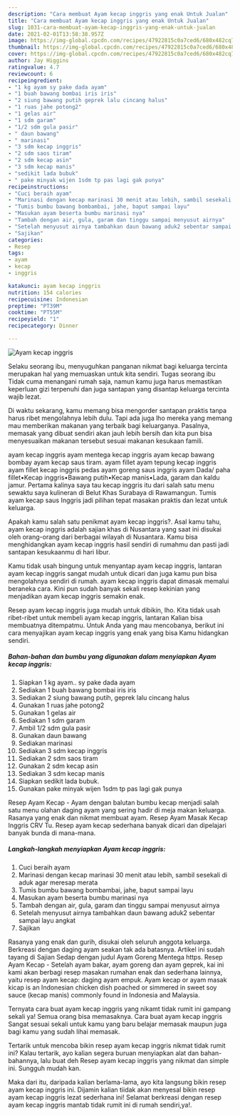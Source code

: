 ```yaml
---
description: "Cara membuat Ayam kecap inggris yang enak Untuk Jualan"
title: "Cara membuat Ayam kecap inggris yang enak Untuk Jualan"
slug: 1031-cara-membuat-ayam-kecap-inggris-yang-enak-untuk-jualan
date: 2021-02-01T13:58:38.957Z
image: https://img-global.cpcdn.com/recipes/47922815c0a7ced6/680x482cq70/ayam-kecap-inggris-foto-resep-utama.jpg
thumbnail: https://img-global.cpcdn.com/recipes/47922815c0a7ced6/680x482cq70/ayam-kecap-inggris-foto-resep-utama.jpg
cover: https://img-global.cpcdn.com/recipes/47922815c0a7ced6/680x482cq70/ayam-kecap-inggris-foto-resep-utama.jpg
author: Jay Higgins
ratingvalue: 4.7
reviewcount: 6
recipeingredient:
- "1 kg ayam sy pake dada ayam"
- "1 buah bawang bombai iris iris"
- "2 siung bawang putih geprek lalu cincang halus"
- "1 ruas jahe potong2"
- "1 gelas air"
- "1 sdm garam"
- "1/2 sdm gula pasir"
- " daun bawang"
- " marinasi"
- "3 sdm kecap inggris"
- "2 sdm saos tiram"
- "2 sdm kecap asin"
- "3 sdm kecap manis"
- "sedikit lada bubuk"
- " pake minyak wijen 1sdm tp pas lagi gak punya"
recipeinstructions:
- "Cuci beraih ayam"
- "Marinasi dengan kecap marinasi 30 menit atau lebih, sambil sesekali di aduk agar meresap merata"
- "Tumis bumbu bawang bombambai, jahe, baput sampai layu"
- "Masukan ayam beserta bumbu marinasi nya"
- "Tambah dengan air, gula, garam dan tinggu sampai menyusut airnya"
- "Setelah menyusut airnya tambahkan daun bawang aduk2 sebentar sampai layu angkat"
- "Sajikan"
categories:
- Resep
tags:
- ayam
- kecap
- inggris

katakunci: ayam kecap inggris 
nutrition: 154 calories
recipecuisine: Indonesian
preptime: "PT39M"
cooktime: "PT55M"
recipeyield: "1"
recipecategory: Dinner

---
```



![Ayam kecap inggris](https://img-global.cpcdn.com/recipes/47922815c0a7ced6/680x482cq70/ayam-kecap-inggris-foto-resep-utama.jpg)

Selaku seorang ibu, menyuguhkan panganan nikmat bagi keluarga tercinta merupakan hal yang memuaskan untuk kita sendiri. Tugas seorang ibu Tidak cuma menangani rumah saja, namun kamu juga harus memastikan keperluan gizi terpenuhi dan juga santapan yang disantap keluarga tercinta wajib lezat.

Di waktu  sekarang, kamu memang bisa mengorder santapan praktis tanpa harus ribet mengolahnya lebih dulu. Tapi ada juga lho mereka yang memang mau memberikan makanan yang terbaik bagi keluarganya. Pasalnya, memasak yang dibuat sendiri akan jauh lebih bersih dan kita pun bisa menyesuaikan makanan tersebut sesuai makanan kesukaan famili. 

ayam kecap inggris ayam mentega kecap inggris ayam kecap bawang bombay ayam kecap saus tiram. ayam fillet ayam tepung kecap inggris ayam fillet kecap inggris pedas ayam goreng saus inggris ayam Dada/ paha fillet•Kecap inggris•Bawang putih•Kecap manis•Lada, garam dan kaldu jamur. Pertama kalinya saya tau kecap inggris itu dari salah satu menu sewaktu saya kulineran di Belut Khas Surabaya di Rawamangun. Tumis ayam kecap saus Inggris jadi pilihan tepat masakan praktis dan lezat untuk keluarga.

Apakah kamu salah satu penikmat ayam kecap inggris?. Asal kamu tahu, ayam kecap inggris adalah sajian khas di Nusantara yang saat ini disukai oleh orang-orang dari berbagai wilayah di Nusantara. Kamu bisa menghidangkan ayam kecap inggris hasil sendiri di rumahmu dan pasti jadi santapan kesukaanmu di hari libur.

Kamu tidak usah bingung untuk menyantap ayam kecap inggris, lantaran ayam kecap inggris sangat mudah untuk dicari dan juga kamu pun bisa mengolahnya sendiri di rumah. ayam kecap inggris dapat dimasak memalui beraneka cara. Kini pun sudah banyak sekali resep kekinian yang menjadikan ayam kecap inggris semakin enak.

Resep ayam kecap inggris juga mudah untuk dibikin, lho. Kita tidak usah ribet-ribet untuk membeli ayam kecap inggris, lantaran Kalian bisa membuatnya ditempatmu. Untuk Anda yang mau mencobanya, berikut ini cara menyajikan ayam kecap inggris yang enak yang bisa Kamu hidangkan sendiri.

<!--inarticleads1-->

##### Bahan-bahan dan bumbu yang digunakan dalam menyiapkan Ayam kecap inggris:

1. Siapkan 1 kg ayam.. sy pake dada ayam
1. Sediakan 1 buah bawang bombai iris iris
1. Sediakan 2 siung bawang putih, geprek lalu cincang halus
1. Gunakan 1 ruas jahe potong2
1. Gunakan 1 gelas air
1. Sediakan 1 sdm garam
1. Ambil 1/2 sdm gula pasir
1. Gunakan  daun bawang
1. Sediakan  marinasi
1. Sediakan 3 sdm kecap inggris
1. Sediakan 2 sdm saos tiram
1. Gunakan 2 sdm kecap asin
1. Sediakan 3 sdm kecap manis
1. Siapkan sedikit lada bubuk.
1. Gunakan  pake minyak wijen 1sdm tp pas lagi gak punya


Resep Ayam Kecap - Ayam dengan balutan bumbu kecap menjadi salah satu menu olahan daging ayam yang sering hadir di meja makan keluarga. Rasanya yang enak dan nikmat membuat ayam. Resep Ayam Masak Kecap Inggris CRV Tu. Resep ayam kecap sederhana banyak dicari dan dipelajari banyak bunda di mana-mana. 

<!--inarticleads2-->

##### Langkah-langkah menyiapkan Ayam kecap inggris:

1. Cuci beraih ayam
1. Marinasi dengan kecap marinasi 30 menit atau lebih, sambil sesekali di aduk agar meresap merata
1. Tumis bumbu bawang bombambai, jahe, baput sampai layu
1. Masukan ayam beserta bumbu marinasi nya
1. Tambah dengan air, gula, garam dan tinggu sampai menyusut airnya
1. Setelah menyusut airnya tambahkan daun bawang aduk2 sebentar sampai layu angkat
1. Sajikan


Rasanya yang enak dan gurih, disukai oleh seluruh anggota keluarga. Berkreasi dengan daging ayam seakan tak ada batasnya. Artikel ini sudah tayang di Sajian Sedap dengan judul Ayam Goreng Mentega https. Resep Ayam Kecap - Setelah ayam bakar, ayam goreng dan ayam geprek, kai ini kami akan berbagi resep masakan rumahan enak dan sederhana lainnya, yaitu resep ayam kecap: daging ayam empuk. Ayam kecap or ayam masak kicap is an Indonesian chicken dish poached or simmered in sweet soy sauce (kecap manis) commonly found in Indonesia and Malaysia. 

Ternyata cara buat ayam kecap inggris yang nikamt tidak rumit ini gampang sekali ya! Semua orang bisa memasaknya. Cara buat ayam kecap inggris Sangat sesuai sekali untuk kamu yang baru belajar memasak maupun juga bagi kamu yang sudah lihai memasak.

Tertarik untuk mencoba bikin resep ayam kecap inggris nikmat tidak rumit ini? Kalau tertarik, ayo kalian segera buruan menyiapkan alat dan bahan-bahannya, lalu buat deh Resep ayam kecap inggris yang nikmat dan simple ini. Sungguh mudah kan. 

Maka dari itu, daripada kalian berlama-lama, ayo kita langsung bikin resep ayam kecap inggris ini. Dijamin kalian tiidak akan menyesal bikin resep ayam kecap inggris lezat sederhana ini! Selamat berkreasi dengan resep ayam kecap inggris mantab tidak rumit ini di rumah sendiri,ya!.

